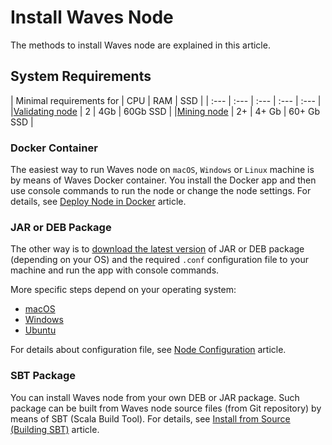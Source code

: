 # Install Waves Node

The methods to install Waves node are explained in this article.

## System Requirements

| Minimal requirements for | CPU | RAM | SSD |
| :--- | :--- | :--- | :--- | :--- |
|[Validating node](/en/blockchain/node/validating-node) | 2 | 4Gb | 60Gb SSD |
|[Mining node](/en/blockchain/node/mining-node) | 2+ | 4+ Gb | 60+ Gb SSD |

### Docker Container

The easiest way to run Waves node on `macOS`, `Windows` or `Linux` machine is by means of Waves Docker container. You install the Docker app and then use console commands to run the node or change the node settings. For details, see [Deploy Node in Docker](/en/waves-node/waves-node-in-docker) article.

### JAR or DEB Package

The other way is to [download the latest version](https://github.com/wavesplatform/Waves/releases) of JAR or DEB package (depending on your OS) and the required `.conf` configuration file to your machine and run the app with console commands.

More specific steps depend on your operating system:

* [macOS](/en/waves-node/how-to-install-a-node/on-mac)
* [Windows](/en/waves-node/how-to-install-a-node/on-windows)
* [Ubuntu](/en/waves-node/how-to-install-a-node/on-ubuntu)

For details about configuration file, see [Node Configuration](/en/waves-node/node-configuration) article.

### SBT Package

You can install Waves node from your own DEB or JAR package. Such package can be built from Waves node source files (from Git repository) by means of SBT (Scala Build Tool). For details, see [Install from Source (Building SBT)](/en/waves-node/how-to-build-and-test-a-node) article.
